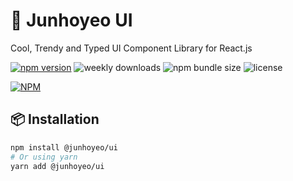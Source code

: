 # 🍊 Junhoyeo UI
Cool, Trendy and Typed UI Component Library for React.js

[![npm version](https://img.shields.io/npm/v/@junhoyeo/ui.svg?style=flat-square)](https://www.npmjs.org/package/@junhoyeo/ui)
![weekly downloads](https://img.shields.io/npm/dw/@junhoyeo/ui?style=flat-square)
![npm bundle size](https://img.shields.io/bundlephobia/minzip/@junhoyeo/ui?style=flat-square)
![license](https://img.shields.io/npm/l/@junhoyeo/ui?style=flat-square)

[![NPM](https://nodei.co/npm/@junhoyeo/ui.png)](https://nodei.co/npm/@junhoyeo/ui/)

## 📦 Installation

```bash
npm install @junhoyeo/ui
# Or using yarn
yarn add @junhoyeo/ui
```
